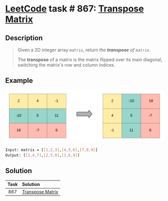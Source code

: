 # [LeetCode][leetcode] task # 867: [Transpose Matrix][task]

Description
-----------

> Given a 2D integer array `matrix`, return _the **transpose** of `matrix`_.
> 
> The **transpose** of a matrix is the matrix flipped over its main diagonal, switching the matrix's row and column indices.

 Example
-------

![matrix.png](image/matrix.png)


```sh
Input: matrix = [[1,2,3],[4,5,6],[7,8,9]]
Output: [[1,4,7],[2,5,8],[3,6,9]]
```

Solution
--------

| Task | Solution                     |
|:----:|:-----------------------------|
| 867  | [Transpose Matrix][solution] |


[leetcode]: <http://leetcode.com/>
[task]: <https://leetcode.com/problems/transpose-matrix/>
[solution]: <https://github.com/wellaxis/praxis-leetcode/blob/main/src/main/java/com/witalis/praxis/leetcode/task/h9/p867/option/Practice.java>
